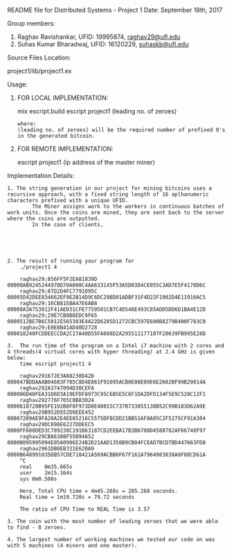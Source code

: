 README file for Distributed Systems - Project 1
Date: September 18th, 2017

Group members:

1. Raghav Ravishankar, UFID: 19995874, raghav29@ufl.edu
2. Suhas Kumar Bharadwaj, UFID: 16120229, suhaskb@ufl.edu

Source Files Location:

project1/lib/project1.ex

Usage:

1.	FOR LOCAL IMPLEMENTATION:

	mix escript.build
	escript project1 (leading no. of zeroes)

		where:
		(leading no. of zeroes) will be the required number of prefixed 0's in the generated bitcoin.
		
2.  FOR REMOTE IMPLEMENTATION:

	escript project1 (ip address of the master miner)

Implementation Details:

	1. The string generation in our project for mining bitcoins uses a recursive approach, with a fixed string length of 16 aplhanumeric characters prefixed with a unique UFID.
			The Miner assigns work to the workers in continuous batches of work units. Once the coins are mined, they are sent back to the server where the coins are outputted.
			In the case of clients, 
		
		
		   
	

	2. The result of running your program for 
		./project1 4
				
		raghav29;856FF5F2EA81839D    00008AB9245244978D70A008C4AA633145F53A5D03D4CE055C3AD7E5F4170D6C
		raghav29;87D2D4FC7791D95C    00005D42DEE834662EF9E2B14D9C6DC29BD01ADBF31F4D22F1902D4E11910AC5
		raghav29;16CB81EBA47E6AB8    00008A3A753012F41AED31CFE7759501CB7C4D548E493C85ADD5DD6D1BA4E12D
		raghav29;29E7CB0B8EDC9F65    0000512BE7B6C5012E565303E4A22D6285D1272CBC597E600B8279B400F783C0
		raghav29;E0E8B41AD40D2728    000018240FCDDEECCDA2C17A40D55FA608D2A295511177107F20639FB995E28D
	
	3.  The run time of the program on a Intel i7 machine with 2 cores and 4 threads(4 virtual cores with hyper threading) at 2.4 GHz is given below:
		time escript project1 4
		
		raghav291672E3A88230D42D 000047BDDAAAB04683F785C8D4E861F91095ACB0E08E09E6E2682BF99B29814A
		raghav292A3747094D30CEFA 000006D40FEA31D6D3A19EFDF8973C95C6B5E5C6F1DA2DFD134F5E9C520C12F1
		raghav292776F765C0B83024 0000618720B95FE192B8F8F973D8E48015C737B733855138B52C99B183D62A9E
		raghav29B952D552D9EEE452 00007209AE9FA28A2E4EE05216C5575DFBCDD21BB51AF8A05C2F5275CF91A304
		raghav29DC898E6227DDEEC5 0000FF608DED3C789238C191B63187CD2EEBA17B3B6708D4588782AF66748F97
		raghav29CBA6308F55B94A52 0000B095995094E05A0986E24B2D21AAD1358B9CB04FCEAD7BCD7BD447663FD8
		raghav2961DB0EB331E620A9 0000B648991035DB57CDE718421A569ACBB0F67F161A7964983838A0F88CD61A
		^C
		real	0m35.665s
		user	2m15.164s
		sys	0m0.508s
	
		Here, Total CPU time = 4m45.268s = 285.268 seconds.
		Real time = 1m19.720s = 79.72 seconds
		
		The ratio of CPU Time to REAL Time is 3.57
		
	3. The coin with the most number of leading zeroes that we were able to find - 8 zeroes.
	
	4. The largest number of working machines we tested our code on was with 5 machines (4 miners and one master).
	
		
			
